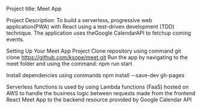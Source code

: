 Project title: Meet App

Project Description: To build a serverless, progressive web application(PWA) with React using a test-driven development (TDD) technique. The application uses theGoogle CalendarAPI to fetchup coming events.

Setting Up Your Meet App Project
Clone repository using command git clone https://github.com/ksope/meet.git 
Run the app by navigating to the meet folder and using the command: npm run start

Install dependencies using commands npm install --save-dev gh-pages

Serverless functions is used by using Lambda functions (FaaS) hosted on AWS to handle the business logic between requests made from the frontend React Meet App to the backend resource provided by Google Calendar API


